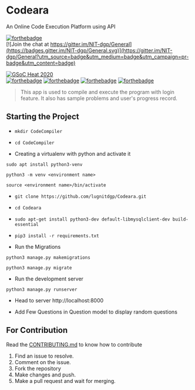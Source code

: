 # Codeara
An Online Code Execution Platform using API



[![forthebadge](https://forthebadge.com/images/badges/made-with-python.svg)](https://forthebadge.com)
<br>
[![Join the chat at https://gitter.im/NIT-dgp/General](https://badges.gitter.im/NIT-dgp/General.svg)](https://gitter.im/NIT-dgp/General?utm_source=badge&utm_medium=badge&utm_campaign=pr-badge&utm_content=badge)

[![GSoC Heat 2020](https://img.shields.io/badge/GSoC%20Heat-2020-orange.svg)](https://nitdgpos.github.io/gsoc_heat)
<br>
[![forthebadge](https://forthebadge.com/images/badges/uses-html.svg)](https://forthebadge.com)
[![forthebadge](https://forthebadge.com/images/badges/uses-css.svg)](https://forthebadge.com)
[![forthebadge](https://forthebadge.com/images/badges/uses-js.svg)](https://forthebadge.com)
[![forthebadge](https://forthebadge.com/images/badges/uses-git.svg)](https://forthebadge.com)


> This app is used to compile and execute the program with login feature. It also has sample problems and 
user's progress record.

##  Starting the Project 

* `mkdir CodeCompiler`

* `cd CodeCompiler`

* Creating a virtualenv with python and activate it
```
sudo apt install python3-venv

python3 -m venv <environment name>

source <environment name>/bin/activate
```

* `git clone https://github.com/lugnitdgp/Codeara.git`

* `cd Codeara`

* `sudo apt-get install python3-dev default-libmysqlclient-dev build-essential`

* `pip3 install -r requirements.txt`

* Run the Migrations
```
python3 manage.py makemigrations

python3 manage.py migrate

``` 
* Run the development server 
```
python3 manage.py runserver

```
* Head to server http://localhost:8000

* Add Few Questions in Question model to display random questions

## For Contribution

Read the <a href="CONTRIBUTING.md">CONTRIBUTING.md</a> to know how to contribute
1. Find an issue to resolve.
2. Comment on the issue.
3. Fork the repository
4. Make changes and push.
5. Make a pull request and wait for merging.



